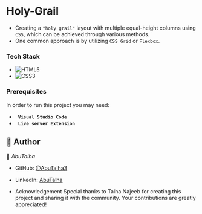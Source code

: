 # Holy-Grail
- Creating a `"holy grail"` layout with multiple equal-height columns using `CSS`, which can be achieved through various methods.
- One common approach is by utilizing `CSS Grid` or `Flexbox`.

### Tech Stack <a name="tech-stack"></a>

- ![HTML5](https://img.shields.io/badge/html5-%23E34F26.svg?style=for-the-badge&logo=html5&logoColor=white)
- ![CSS3](https://img.shields.io/badge/css3-%231572B6.svg?style=for-the-badge&logo=css3&logoColor=white) 

### Prerequisites

In order to run this project you may need:

- **` Visual Studio Code`**
- **` Live server Extension`**

## 👥 Author <a name="author"></a>

👤 *AbuTalha*

- GitHub: [@AbuTalha3](https://github.com/AbuTalha3)
<!-- - Twitter: [@twitterhandle](https://twitter.com/twitterhandle) -->
- LinkedIn: [AbuTalha](https://www.linkedin.com/in/abu-talha-8203b252/)

- Acknowledgement
Special thanks to Talha Najeeb for creating this project and sharing it with the community. Your contributions are greatly appreciated!

